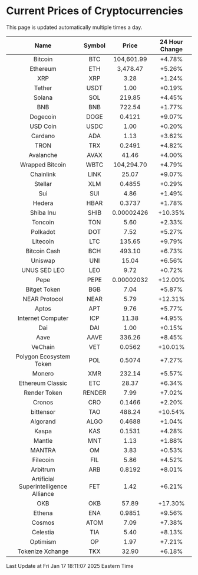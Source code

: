 # Current Prices of Cryptocurrencies
This page is updated automatically multiple times a day.

| Name | Symbol | Price | 24 Hour Change |
| :---: |:---:| :---: | :---: |
| Bitcoin | BTC | 104,601.99 | +4.78% |
| Ethereum | ETH | 3,478.47 | +5.26% |
| XRP | XRP | 3.28 | +1.24% |
| Tether | USDT | 1.00 | +0.19% |
| Solana | SOL | 219.85 | +4.45% |
| BNB | BNB | 722.54 | +1.77% |
| Dogecoin | DOGE | 0.4121 | +9.07% |
| USD Coin | USDC | 1.00 | +0.20% |
| Cardano | ADA | 1.13 | +3.62% |
| TRON | TRX | 0.2491 | +4.82% |
| Avalanche | AVAX | 41.46 | +4.00% |
| Wrapped Bitcoin | WBTC | 104,294.70 | +4.79% |
| Chainlink | LINK | 25.07 | +9.07% |
| Stellar | XLM | 0.4855 | +0.29% |
| Sui | SUI | 4.86 | +1.49% |
| Hedera | HBAR | 0.3737 | +1.78% |
| Shiba Inu | SHIB | 0.00002426 | +10.35% |
| Toncoin | TON | 5.60 | +2.33% |
| Polkadot | DOT | 7.52 | +5.27% |
| Litecoin | LTC | 135.65 | +9.79% |
| Bitcoin Cash | BCH | 493.10 | +6.73% |
| Uniswap | UNI | 15.04 | +6.56% |
| UNUS SED LEO | LEO | 9.72 | +0.72% |
| Pepe | PEPE | 0.00002032 | +12.00% |
| Bitget Token | BGB | 7.04 | +5.87% |
| NEAR Protocol | NEAR | 5.79 | +12.31% |
| Aptos | APT | 9.76 | +5.77% |
| Internet Computer | ICP | 11.38 | +4.95% |
| Dai | DAI | 1.00 | +0.15% |
| Aave | AAVE | 336.26 | +8.45% |
| VeChain | VET | 0.0562 | +10.01% |
| Polygon Ecosystem Token | POL | 0.5074 | +7.27% |
| Monero | XMR | 232.14 | +5.57% |
| Ethereum Classic | ETC | 28.37 | +6.34% |
| Render Token | RENDER | 7.99 | +7.02% |
| Cronos | CRO | 0.1466 | +2.20% |
| bittensor | TAO | 488.24 | +10.54% |
| Algorand | ALGO | 0.4688 | +1.04% |
| Kaspa | KAS | 0.1531 | +4.28% |
| Mantle | MNT | 1.13 | +1.88% |
| MANTRA | OM | 3.83 | +0.53% |
| Filecoin | FIL | 5.86 | +4.52% |
| Arbitrum | ARB | 0.8192 | +8.01% |
| Artificial Superintelligence Alliance | FET | 1.42 | +6.21% |
| OKB | OKB | 57.89 | +17.30% |
| Ethena | ENA | 0.9851 | +9.56% |
| Cosmos | ATOM | 7.09 | +7.38% |
| Celestia | TIA | 5.40 | +8.13% |
| Optimism | OP | 1.97 | +7.21% |
| Tokenize Xchange | TKX | 32.90 | +6.18% |

Last Update at Fri Jan 17 18:11:07 2025 Eastern Time